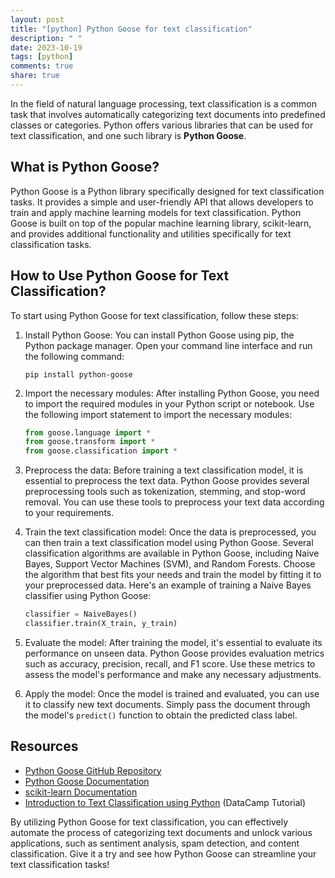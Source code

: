 ```yaml
---
layout: post
title: "[python] Python Goose for text classification"
description: " "
date: 2023-10-19
tags: [python]
comments: true
share: true
---
```


In the field of natural language processing, text classification is a common task that involves automatically categorizing text documents into predefined classes or categories. Python offers various libraries that can be used for text classification, and one such library is **Python Goose**.

## What is Python Goose?

Python Goose is a Python library specifically designed for text classification tasks. It provides a simple and user-friendly API that allows developers to train and apply machine learning models for text classification. Python Goose is built on top of the popular machine learning library, scikit-learn, and provides additional functionality and utilities specifically for text classification tasks.

## How to Use Python Goose for Text Classification?

To start using Python Goose for text classification, follow these steps:

1. Install Python Goose: You can install Python Goose using pip, the Python package manager. Open your command line interface and run the following command:
   ```
   pip install python-goose
   ```

2. Import the necessary modules: After installing Python Goose, you need to import the required modules in your Python script or notebook. Use the following import statement to import the necessary modules:
   ```python
   from goose.language import *
   from goose.transform import *
   from goose.classification import *
   ```

3. Preprocess the data: Before training a text classification model, it is essential to preprocess the text data. Python Goose provides several preprocessing tools such as tokenization, stemming, and stop-word removal. You can use these tools to preprocess your text data according to your requirements.

4. Train the text classification model: Once the data is preprocessed, you can then train a text classification model using Python Goose. Several classification algorithms are available in Python Goose, including Naive Bayes, Support Vector Machines (SVM), and Random Forests. Choose the algorithm that best fits your needs and train the model by fitting it to your preprocessed data. Here's an example of training a Naive Bayes classifier using Python Goose:
   ```python
   classifier = NaiveBayes()
   classifier.train(X_train, y_train)
   ```

5. Evaluate the model: After training the model, it's essential to evaluate its performance on unseen data. Python Goose provides evaluation metrics such as accuracy, precision, recall, and F1 score. Use these metrics to assess the model's performance and make any necessary adjustments.

6. Apply the model: Once the model is trained and evaluated, you can use it to classify new text documents. Simply pass the document through the model's `predict()` function to obtain the predicted class label.

## Resources

- [Python Goose GitHub Repository](https://github.com/jlsuarezdiaz/python-goose)
- [Python Goose Documentation](https://python-goose.readthedocs.io/)
- [scikit-learn Documentation](https://scikit-learn.org/)
- [Introduction to Text Classification using Python](https://www.datacamp.com/community/tutorials/text-analytics-beginners-nltk) (DataCamp Tutorial)

By utilizing Python Goose for text classification, you can effectively automate the process of categorizing text documents and unlock various applications, such as sentiment analysis, spam detection, and content classification. Give it a try and see how Python Goose can streamline your text classification tasks!